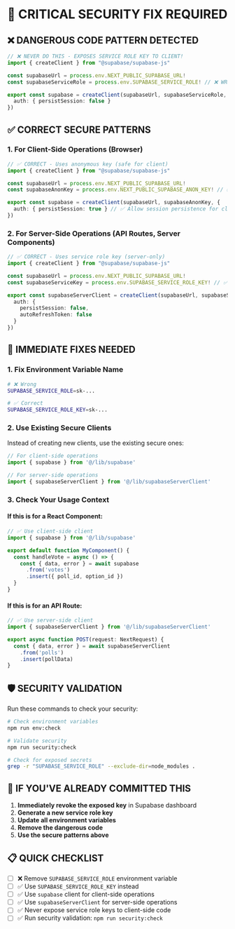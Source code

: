 # 🚨 CRITICAL SECURITY FIX REQUIRED

## ❌ **DANGEROUS CODE PATTERN DETECTED**

```typescript
// ❌ NEVER DO THIS - EXPOSES SERVICE ROLE KEY TO CLIENT!
import { createClient } from "@supabase/supabase-js"

const supabaseUrl = process.env.NEXT_PUBLIC_SUPABASE_URL!
const supabaseServiceRole = process.env.SUPABASE_SERVICE_ROLE! // ❌ WRONG!

export const supabase = createClient(supabaseUrl, supabaseServiceRole, {
  auth: { persistSession: false }
})
```

## ✅ **CORRECT SECURE PATTERNS**

### **1. For Client-Side Operations (Browser)**

```typescript
// ✅ CORRECT - Uses anonymous key (safe for client)
import { createClient } from "@supabase/supabase-js"

const supabaseUrl = process.env.NEXT_PUBLIC_SUPABASE_URL!
const supabaseAnonKey = process.env.NEXT_PUBLIC_SUPABASE_ANON_KEY! // ✅ CORRECT!

export const supabase = createClient(supabaseUrl, supabaseAnonKey, {
  auth: { persistSession: true } // ✅ Allow session persistence for client
})
```

### **2. For Server-Side Operations (API Routes, Server Components)**

```typescript
// ✅ CORRECT - Uses service role key (server-only)
import { createClient } from "@supabase/supabase-js"

const supabaseUrl = process.env.NEXT_PUBLIC_SUPABASE_URL!
const supabaseServiceKey = process.env.SUPABASE_SERVICE_ROLE_KEY! // ✅ CORRECT!

export const supabaseServerClient = createClient(supabaseUrl, supabaseServiceKey, {
  auth: { 
    persistSession: false,
    autoRefreshToken: false 
  }
})
```

## 🔧 **IMMEDIATE FIXES NEEDED**

### **1. Fix Environment Variable Name**
```bash
# ❌ Wrong
SUPABASE_SERVICE_ROLE=sk-...

# ✅ Correct
SUPABASE_SERVICE_ROLE_KEY=sk-...
```

### **2. Use Existing Secure Clients**

Instead of creating new clients, use the existing secure ones:

```typescript
// For client-side operations
import { supabase } from '@/lib/supabase'

// For server-side operations  
import { supabaseServerClient } from '@/lib/supabaseServerClient'
```

### **3. Check Your Usage Context**

#### **If this is for a React Component:**
```typescript
// ✅ Use client-side client
import { supabase } from '@/lib/supabase'

export default function MyComponent() {
  const handleVote = async () => {
    const { data, error } = await supabase
      .from('votes')
      .insert({ poll_id, option_id })
  }
}
```

#### **If this is for an API Route:**
```typescript
// ✅ Use server-side client
import { supabaseServerClient } from '@/lib/supabaseServerClient'

export async function POST(request: NextRequest) {
  const { data, error } = await supabaseServerClient
    .from('polls')
    .insert(pollData)
}
```

## 🛡️ **SECURITY VALIDATION**

Run these commands to check your security:

```bash
# Check environment variables
npm run env:check

# Validate security
npm run security:check

# Check for exposed secrets
grep -r "SUPABASE_SERVICE_ROLE" --exclude-dir=node_modules .
```

## 🚨 **IF YOU'VE ALREADY COMMITTED THIS**

1. **Immediately revoke the exposed key** in Supabase dashboard
2. **Generate a new service role key**
3. **Update all environment variables**
4. **Remove the dangerous code**
5. **Use the secure patterns above**

## 📋 **QUICK CHECKLIST**

- [ ] ❌ Remove `SUPABASE_SERVICE_ROLE` environment variable
- [ ] ✅ Use `SUPABASE_SERVICE_ROLE_KEY` instead
- [ ] ✅ Use `supabase` client for client-side operations
- [ ] ✅ Use `supabaseServerClient` for server-side operations
- [ ] ✅ Never expose service role keys to client-side code
- [ ] ✅ Run security validation: `npm run security:check`
